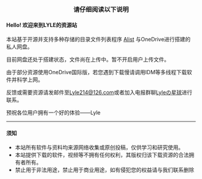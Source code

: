 ###  <center>请仔细阅读以下说明</center>

#### Hello! 欢迎来到LYLE的资源站


本站基于开源并支持多种存储的目录文件列表程序 [Alist](https://github.com/Xhofe/alist) 与OneDrive进行搭建的私人网盘。

目前网盘还处于搭建状态，文件尚在上传中。暂不开启用户上传文件。

由于部分资源使用OneDrive国际版，若您遇到下载慢请调用IDM等多线程下载软件并科学上网。

反馈或需要资源请发邮件至<Lyle214@126.com>或者加入电报群聊[Lyleの星球](https://t.me/Lyle214_work)进行联系。

预祝各位用户拥有一个好的体验——Lyle
***
#### 须知
* 本站所有软件与资料均来源网络收集或原创投稿，仅供学习和研究使用。
* 本站提供下载的软件，视频等不拥有任何权利，其版权归该下载资源的合法拥有者所有。
* 禁止用于非法用途，禁止用于商业用途，如有侵犯您的权益请与我们联系删除


